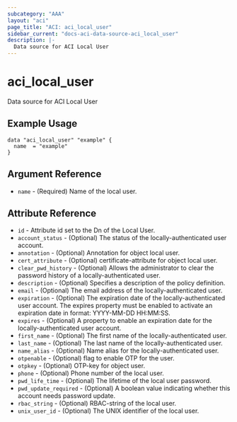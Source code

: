 ```yaml
---
subcategory: "AAA"
layout: "aci"
page_title: "ACI: aci_local_user"
sidebar_current: "docs-aci-data-source-aci_local_user"
description: |-
  Data source for ACI Local User
---
```


# aci_local_user

Data source for ACI Local User

## Example Usage

```hcl
data "aci_local_user" "example" {
  name  = "example"
}
```

## Argument Reference

- `name` - (Required) Name of the local user.

## Attribute Reference

- `id` - Attribute id set to the Dn of the Local User.
- `account_status` - (Optional) The status of the locally-authenticated user account.
- `annotation` - (Optional) Annotation for object local user.
- `cert_attribute` - (Optional) certificate-attribute for object local user.
- `clear_pwd_history` - (Optional) Allows the administrator to clear the password history of a locally-authenticated user. 
- `description` - (Optional) Specifies a description of the policy definition.
- `email` - (Optional) The email address of the locally-authenticated user.
- `expiration` - (Optional) The expiration date of the locally-authenticated user account. The expires property must be enabled to activate an expiration date in format: YYYY-MM-DD HH:MM:SS.
- `expires` - (Optional) A property to enable an expiration date for the locally-authenticated user account.
- `first_name` - (Optional) The first name of the locally-authenticated user.
- `last_name` - (Optional) The last name of the locally-authenticated user.
- `name_alias` - (Optional) Name alias for the locally-authenticated user.
- `otpenable` - (Optional) flag to enable OTP for the user.
- `otpkey` - (Optional) OTP-key for object user.
- `phone` - (Optional) Phone number of the local user.
- `pwd_life_time` - (Optional) The lifetime of the local user password.
- `pwd_update_required` - (Optional) A boolean value indicating whether this account needs password update.
- `rbac_string` - (Optional) RBAC-string of the local user.
- `unix_user_id` - (Optional) The UNIX identifier of the local user.
